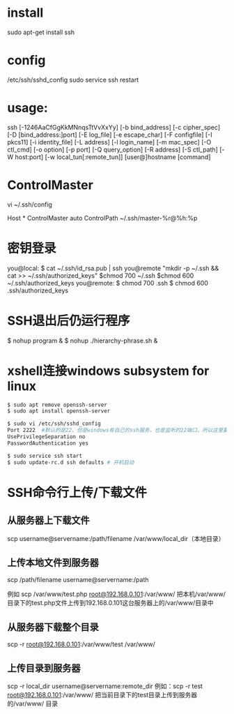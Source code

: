 # install
sudo apt-get install ssh

# config

/etc/ssh/sshd_config
sudo service ssh restart

# usage: 

ssh [-1246AaCfGgKkMNnqsTtVvXxYy] [-b bind_address] [-c cipher_spec]
           [-D [bind_address:]port] [-E log_file] [-e escape_char]
           [-F configfile] [-I pkcs11] [-i identity_file] [-L address]
           [-l login_name] [-m mac_spec] [-O ctl_cmd] [-o option] [-p port]
           [-Q query_option] [-R address] [-S ctl_path] [-W host:port]
           [-w local_tun[:remote_tun]] [user@]hostname [command]
# ControlMaster

vi ~/.ssh/config

Host *
	ControlMaster auto
	ControlPath ~/.ssh/master-%r@%h:%p



# 密钥登录

you@local: $ cat ~/.ssh/id_rsa.pub | ssh you@remote "mkdir -p ~/.ssh && cat >>  ~/.ssh/authorized_keys"
	   $chmod 700 ~/.ssh
	   $chmod 600 ~/.ssh/authorized_keys
you@remote: $ chmod 700 .ssh
	    $ chmod 600 .ssh/authorized_keys

# SSH退出后仍运行程序
$ nohup program &
$ nohup ./hierarchy-phrase.sh &

# xshell连接windows subsystem for linux

```bash
$ sudo apt remove openssh-server
$ sudo apt install openssh-server

$ sudo vi /etc/ssh/sshd_config
Port 2222  #默认的是22，但是windows有自己的ssh服务，也是监听的22端口，所以这里要改一下
UsePrivilegeSeparation no
PasswordAuthentication yes

$ sudo service ssh start
$ sudo update-rc.d ssh defaults # 开机启动
```

# SSH命令行上传/下载文件

## 从服务器上下载文件
scp username@servername:/path/filename /var/www/local_dir（本地目录）


## 上传本地文件到服务器
scp /path/filename username@servername:/path

例如
scp /var/www/test.php  root@192.168.0.101:/var/www/
把本机/var/www/目录下的test.php文件上传到192.168.0.101这台服务器上的/var/www/目录中


## 从服务器下载整个目录
scp -r root@192.168.0.101:/var/www/test  /var/www/


## 上传目录到服务器
scp  -r local_dir username@servername:remote_dir
例如：scp -r test  root@192.168.0.101:/var/www/   把当前目录下的test目录上传到服务器的/var/www/ 目录


